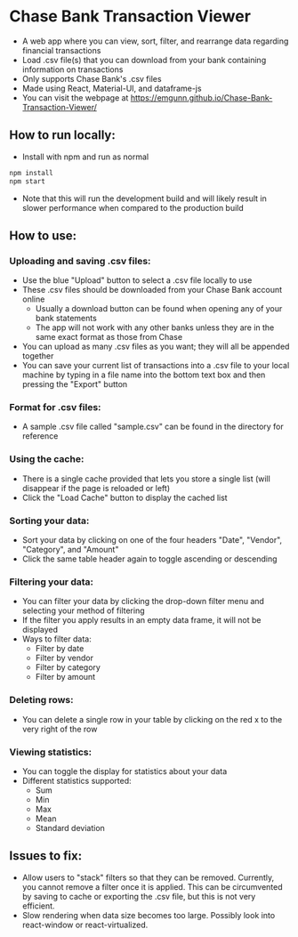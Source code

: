 Chase Bank Transaction Viewer
=============================
- A web app where you can view, sort, filter, and rearrange data regarding financial transactions
- Load .csv file(s) that you can download from your bank containing information on transactions
- Only supports Chase Bank's .csv files
- Made using React, Material-UI, and dataframe-js
- You can visit the webpage at https://emgunn.github.io/Chase-Bank-Transaction-Viewer/

How to run locally:
-------------------
- Install with npm and run as normal
```sh
npm install
npm start
```
- Note that this will run the development build and will likely result in slower performance when compared to the production build

How to use:
-----------
### Uploading and saving .csv files:
- Use the blue "Upload" button to select a .csv file locally to use
- These .csv files should be downloaded from your Chase Bank account online
  - Usually a download button can be found when opening any of your bank statements
  - The app will not work with any other banks unless they are in the same exact format as those from Chase
- You can upload as many .csv files as you want; they will all be appended together
- You can save your current list of transactions into a .csv file to your local machine by typing in a file name into the bottom text box and then pressing the "Export" button

### Format for .csv files:
- A sample .csv file called "sample.csv" can be found in the directory for reference

### Using the cache:
- There is a single cache provided that lets you store a single list (will disappear if the page is reloaded or left)
- Click the "Load Cache" button to display the cached list

### Sorting your data:
- Sort your data by clicking on one of the four headers "Date", "Vendor", "Category", and "Amount"
- Click the same table header again to toggle ascending or descending

### Filtering your data:
- You can filter your data by clicking the drop-down filter menu and selecting your method of filtering
- If the filter you apply results in an empty data frame, it will not be displayed
- Ways to filter data:
  - Filter by date
  - Filter by vendor
  - Filter by category
  - Filter by amount

### Deleting rows:
- You can delete a single row in your table by clicking on the red x to the very right of the row

### Viewing statistics:
- You can toggle the display for statistics about your data
- Different statistics supported:
  - Sum
  - Min
  - Max
  - Mean
  - Standard deviation

Issues to fix:
--------------
- Allow users to "stack" filters so that they can be removed. Currently, you cannot remove a filter once it is applied. This can be circumvented by saving to cache or exporting the .csv file, but this is not very efficient.
- Slow rendering when data size becomes too large. Possibly look into react-window or react-virtualized.
